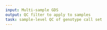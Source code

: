 ```yaml
---
input: Multi-sample GDS
output: QC filter to apply to samples
task: sample-level QC of genotype call set
---
```

